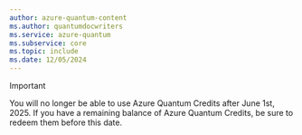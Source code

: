 ```yaml
---
author: azure-quantum-content
ms.author: quantumdocwriters
ms.service: azure-quantum
ms.subservice: core
ms.topic: include
ms.date: 12/05/2024
---
```


> [!IMPORTANT]
> You will no longer be able to use Azure Quantum Credits after June 1st, 2025.  If you have a remaining balance of Azure Quantum Credits, be sure to redeem them before this date.


